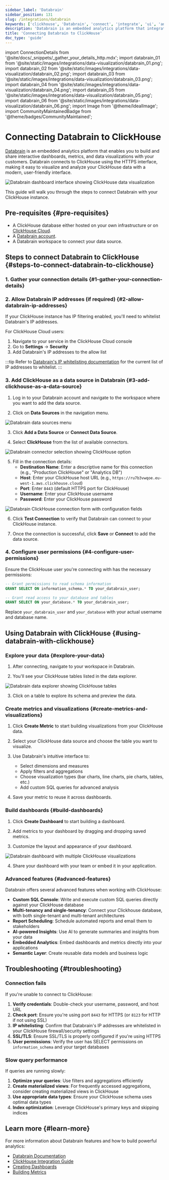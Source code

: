 ```yaml
---
sidebar_label: 'Databrain'
sidebar_position: 131
slug: /integrations/databrain
keywords: ['clickhouse', 'Databrain', 'connect', 'integrate', 'ui', 'analytics', 'embedded', 'dashboard', 'visualization']
description: 'Databrain is an embedded analytics platform that integrates seamlessly with ClickHouse for building customer facing dashboards, metrics, and data visualizations.'
title: 'Connecting Databrain to ClickHouse'
doc_type: 'guide'
---
```


import ConnectionDetails from '@site/docs/_snippets/_gather_your_details_http.mdx';
import databrain_01 from '@site/static/images/integrations/data-visualization/databrain_01.png';
import databrain_02 from '@site/static/images/integrations/data-visualization/databrain_02.png';
import databrain_03 from '@site/static/images/integrations/data-visualization/databrain_03.png';
import databrain_04 from '@site/static/images/integrations/data-visualization/databrain_04.png';
import databrain_05 from '@site/static/images/integrations/data-visualization/databrain_05.png';
import databrain_06 from '@site/static/images/integrations/data-visualization/databrain_06.png';
import Image from '@theme/IdealImage';
import CommunityMaintainedBadge from '@theme/badges/CommunityMaintained';

# Connecting Databrain to ClickHouse

<CommunityMaintainedBadge/>

[Databrain](https://usedatabrain.com) is an embedded analytics platform that enables you to build and share interactive dashboards, metrics, and data visualizations with your customers. Databrain connects to ClickHouse using the HTTPS interface, making it easy to visualize and analyze your ClickHouse data with a modern, user-friendly interface.

<Image size="md" img={databrain_01} alt="Databrain dashboard interface showing ClickHouse data visualization" border />

<br/>

This guide will walk you through the steps to connect Databrain with your ClickHouse instance.

## Pre-requisites {#pre-requisites}

- A ClickHouse database either hosted on your own infrastructure or on [ClickHouse Cloud](https://clickhouse.com/).
- A [Databrain account](https://app.usedatabrain.com/users/sign-up).
- A Databrain workspace to connect your data source.

## Steps to connect Databrain to ClickHouse {#steps-to-connect-databrain-to-clickhouse}

### 1. Gather your connection details {#1-gather-your-connection-details}

<ConnectionDetails />

### 2. Allow Databrain IP addresses (if required) {#2-allow-databrain-ip-addresses}

If your ClickHouse instance has IP filtering enabled, you'll need to whitelist Databrain's IP addresses. 

For ClickHouse Cloud users:
1. Navigate to your service in the ClickHouse Cloud console
2. Go to **Settings** → **Security**
3. Add Databrain's IP addresses to the allow list

:::tip
Refer to [Databrain's IP whitelisting documentation](https://docs.usedatabrain.com/guides/datasources/allow-access-to-our-ip) for the current list of IP addresses to whitelist.
:::

### 3. Add ClickHouse as a data source in Databrain {#3-add-clickhouse-as-a-data-source}

1. Log in to your Databrain account and navigate to the workspace where you want to add the data source.

2. Click on **Data Sources** in the navigation menu.

<Image size="md" img={databrain_02} alt="Databrain data sources menu" border />

3. Click **Add a Data Source** or **Connect Data Source**.

4. Select **ClickHouse** from the list of available connectors.

<Image size="md" img={databrain_03} alt="Databrain connector selection showing ClickHouse option" border />

5. Fill in the connection details:
   - **Destination Name**: Enter a descriptive name for this connection (e.g., "Production ClickHouse" or "Analytics DB")
   - **Host**: Enter your ClickHouse host URL (e.g., `https://ru7b3vwqoe.eu-west-1.aws.clickhouse.cloud`)
   - **Port**: Enter `8443` (default HTTPS port for ClickHouse)
   - **Username**: Enter your ClickHouse username
   - **Password**: Enter your ClickHouse password

<Image size="md" img={databrain_04} alt="Databrain ClickHouse connection form with configuration fields" border />

6. Click **Test Connection** to verify that Databrain can connect to your ClickHouse instance.

7. Once the connection is successful, click **Save** or **Connect** to add the data source.

### 4. Configure user permissions {#4-configure-user-permissions}

Ensure the ClickHouse user you're connecting with has the necessary permissions:

```sql
-- Grant permissions to read schema information
GRANT SELECT ON information_schema.* TO your_databrain_user;

-- Grant read access to your database and tables
GRANT SELECT ON your_database.* TO your_databrain_user;
```

Replace `your_databrain_user` and `your_database` with your actual username and database name.

## Using Databrain with ClickHouse {#using-databrain-with-clickhouse}

### Explore your data {#explore-your-data}

1. After connecting, navigate to your workspace in Databrain.

2. You'll see your ClickHouse tables listed in the data explorer.

<Image size="md" img={databrain_05} alt="Databrain data explorer showing ClickHouse tables" border />

3. Click on a table to explore its schema and preview the data.

### Create metrics and visualizations {#create-metrics-and-visualizations}

1. Click **Create Metric** to start building visualizations from your ClickHouse data.

2. Select your ClickHouse data source and choose the table you want to visualize.

3. Use Databrain's intuitive interface to:
   - Select dimensions and measures
   - Apply filters and aggregations
   - Choose visualization types (bar charts, line charts, pie charts, tables, etc.)
   - Add custom SQL queries for advanced analysis

4. Save your metric to reuse it across dashboards.

### Build dashboards {#build-dashboards}

1. Click **Create Dashboard** to start building a dashboard.

2. Add metrics to your dashboard by dragging and dropping saved metrics.

3. Customize the layout and appearance of your dashboard.

<Image size="md" img={databrain_06} alt="Databrain dashboard with multiple ClickHouse visualizations" border />

4. Share your dashboard with your team or embed it in your application.

### Advanced features {#advanced-features}

Databrain offers several advanced features when working with ClickHouse:

- **Custom SQL Console**: Write and execute custom SQL queries directly against your ClickHouse database
- **Multi-tenancy and single-tenancy**: Connect your Clickhouse database, with both single-tenant and multi-tenant architectures
- **Report Scheduling**: Schedule automated reports and email them to stakeholders
- **AI-powered Insights**: Use AI to generate summaries and insights from your data
- **Embedded Analytics**: Embed dashboards and metrics directly into your applications
- **Semantic Layer**: Create reusable data models and business logic

## Troubleshooting {#troubleshooting}

### Connection fails

If you're unable to connect to ClickHouse:

1. **Verify credentials**: Double-check your username, password, and host URL
2. **Check port**: Ensure you're using port `8443` for HTTPS (or `8123` for HTTP if not using SSL)
3. **IP whitelisting**: Confirm that Databrain's IP addresses are whitelisted in your ClickHouse firewall/security settings
4. **SSL/TLS**: Ensure SSL/TLS is properly configured if you're using HTTPS
5. **User permissions**: Verify the user has SELECT permissions on `information_schema` and your target databases

### Slow query performance

If queries are running slowly:

1. **Optimize your queries**: Use filters and aggregations efficiently
2. **Create materialized views**: For frequently accessed aggregations, consider creating materialized views in ClickHouse
3. **Use appropriate data types**: Ensure your ClickHouse schema uses optimal data types
4. **Index optimization**: Leverage ClickHouse's primary keys and skipping indices

## Learn more {#learn-more}

For more information about Databrain features and how to build powerful analytics:

- [Databrain Documentation](https://docs.usedatabrain.com/)
- [ClickHouse Integration Guide](https://docs.usedatabrain.com/guides/datasources/connecting-data-sources-to-databrain/clickhouse)
- [Creating Dashboards](https://docs.usedatabrain.com/guides/dashboards/create-a-dashboard)
- [Building Metrics](https://docs.usedatabrain.com/guides/metrics/create-metrics)




